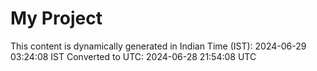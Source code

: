 # My Project

This content is dynamically generated in Indian Time (IST): 2024-06-29 03:24:08 IST
Converted to UTC: 2024-06-28 21:54:08 UTC
